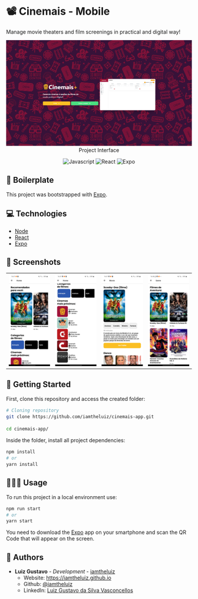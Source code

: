 # 📽️ Cinemais - Mobile

Manage movie theaters and film screenings in practical and digital way!

<p align="center">
  <img src="docs/screenshots/index.png" alt="Project Interface" />
  <span>Project Interface</span>
</p>

<p align="center">
  <img alt="Javascript" src="https://img.shields.io/badge/-Javascript-44475a?logo=javascript&logoColor=white" />
  <img alt="React" src="https://img.shields.io/badge/-React-44475a?logo=react&logoColor=white" />
  <img alt="Expo" src="https://img.shields.io/badge/-Expo-44475a?logo=expo&logoColor=white" />
</p>

## 📂 Boilerplate

This project was bootstrapped with [Expo](https://docs.expo.dev/tutorial/create-your-first-app/).

## 💻 Technologies

* [Node](https://nodejs.org/en/)
* [React](https://reactjs.org/)
* [Expo](https://expo.dev/)

## 📸 Screenshots

<p align="center">
  <table>
    <tr>
      <td>
        <img src="docs/screenshots/home.jpg">
      </td>
      <td>
        <img src="docs/screenshots/home-2.jpg">
      </td>
      <td>
        <img src="docs/screenshots/movie.jpg">
      </td>
      <td>
        <img src="docs/screenshots/genre.jpg">
      </td>
    </tr>
  </table>
</p>

## 🏃 Getting Started

First, clone this repository and access the created folder:

```bash
# Cloning repository
git clone https://github.com/iamtheluiz/cinemais-app.git

cd cinemais-app/
```

Inside the folder, install all project dependencies:

```bash
npm install
# or
yarn install
```

## 👨🏽‍💻 Usage

To run this project in a local environment use:

```bash
npm run start
# or
yarn start
```

You need to download the [Expo](https://play.google.com/store/apps/details?id=host.exp.exponent&hl=pt_BR&gl=US) app on your smartphone and scan the QR Code that will appear on the screen.

## 💼 Authors

* **Luiz Gustavo** - *Development* - [iamtheluiz](https://github.com/iamtheluiz)
  * Website: https://iamtheluiz.github.io
  * Github: [@iamtheluiz](https://github.com/iamtheluiz)
  * LinkedIn: [Luiz Gustavo da Silva Vasconcellos](https://www.linkedin.com/in/luiz-gustavo-da-silva-vasconcellos-05192a192?lipi=urn%3Ali%3Apage%3Ad_flagship3_profile_view_base_contact_details%3BbQkVQ3sTTv6XCn%2FiToGGcA%3D%3D)

<!-- ## 📃 License

This project is under the MIT License - see the [LICENSE](LICENSE) file for details. -->
